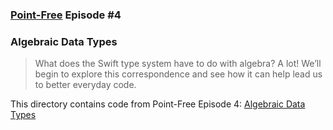 ### [Point-Free](https://www.pointfree.co) Episode #4

### Algebraic Data Types

> What does the Swift type system have to do with algebra? A lot! We’ll begin to explore this correspondence and see how it can help lead us to better everyday code.

This directory contains code from Point-Free Episode 4:
[Algebraic Data Types](https://www.pointfree.co/episodes/ep4-algebraic-data-types)
